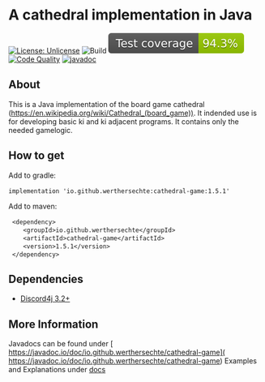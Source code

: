 # A cathedral implementation in Java
[![License: Unlicense](https://img.shields.io/badge/License-Unlicense-blue.svg)](http://unlicense.org/)
![Build](https://github.com/WerthersEchte/cathedral/actions/workflows/build.yml/badge.svg)
[![Test coverage](.github/badges/jacoco.svg)](https://github.com/WerthersEchte/cathedral/actions/workflows/build.yml)
[![Code Quality](https://github.com/WerthersEchte/cathedral/actions/workflows/codequality.yml/badge.svg)](https://github.com/WerthersEchte/cathedral/actions/workflows/codequality.yml)
[![javadoc](https://javadoc.io/badge2/io.github.werthersechte/cathedral-game/javadoc.svg)](https://javadoc.io/doc/io.github.werthersechte/cathedral-game)

## About
This is a Java implementation of the board game cathedral (https://en.wikipedia.org/wiki/Cathedral_(board_game)). It indended use is for developing basic ki and ki adjacent programs. It contains only the needed gamelogic.

## How to get
Add to gradle:
```
implementation 'io.github.werthersechte:cathedral-game:1.5.1'
```

Add to maven:
```
 <dependency>
    <groupId>io.github.werthersechte</groupId>
    <artifactId>cathedral-game</artifactId>
    <version>1.5.1</version>
 </dependency>
```
## Dependencies
- [Discord4j 3.2+](https://github.com/Discord4J/Discord4J)

## More Information
Javadocs can be found under [ https://javadoc.io/doc/io.github.werthersechte/cathedral-game]( https://javadoc.io/doc/io.github.werthersechte/cathedral-game)
Examples and Explanations under [docs](docs)

